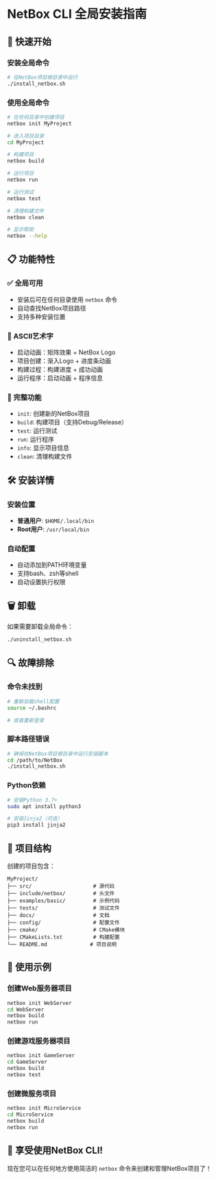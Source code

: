 # NetBox CLI 全局安装指南

## 🚀 快速开始

### 安装全局命令

```bash
# 在NetBox项目根目录中运行
./install_netbox.sh
```

### 使用全局命令

```bash
# 在任何目录中创建项目
netbox init MyProject

# 进入项目目录
cd MyProject

# 构建项目
netbox build

# 运行项目
netbox run

# 运行测试
netbox test

# 清理构建文件
netbox clean

# 显示帮助
netbox --help
```

## 📋 功能特性

### ✅ 全局可用
- 安装后可在任何目录使用 `netbox` 命令
- 自动查找NetBox项目路径
- 支持多种安装位置

### 🎨 ASCII艺术字
- 启动动画：矩阵效果 + NetBox Logo
- 项目创建：渐入Logo + 进度条动画
- 构建过程：构建进度 + 成功动画
- 运行程序：启动动画 + 程序信息

### 🔧 完整功能
- `init`: 创建新的NetBox项目
- `build`: 构建项目（支持Debug/Release）
- `test`: 运行测试
- `run`: 运行程序
- `info`: 显示项目信息
- `clean`: 清理构建文件

## 🛠️ 安装详情

### 安装位置
- **普通用户**: `$HOME/.local/bin`
- **Root用户**: `/usr/local/bin`

### 自动配置
- 自动添加到PATH环境变量
- 支持bash、zsh等shell
- 自动设置执行权限

## 🗑️ 卸载

如果需要卸载全局命令：

```bash
./uninstall_netbox.sh
```

## 🔍 故障排除

### 命令未找到
```bash
# 重新加载shell配置
source ~/.bashrc

# 或者重新登录
```

### 脚本路径错误
```bash
# 确保在NetBox项目根目录中运行安装脚本
cd /path/to/NetBox
./install_netbox.sh
```

### Python依赖
```bash
# 安装Python 3.7+
sudo apt install python3

# 安装Jinja2（可选）
pip3 install jinja2
```

## 📁 项目结构

创建的项目包含：
```
MyProject/
├── src/                    # 源代码
├── include/netbox/         # 头文件
├── examples/basic/         # 示例代码
├── tests/                  # 测试文件
├── docs/                   # 文档
├── config/                 # 配置文件
├── cmake/                  # CMake模块
├── CMakeLists.txt          # 构建配置
└── README.md              # 项目说明
```

## 🎯 使用示例

### 创建Web服务器项目
```bash
netbox init WebServer
cd WebServer
netbox build
netbox run
```

### 创建游戏服务器项目
```bash
netbox init GameServer
cd GameServer
netbox build
netbox test
```

### 创建微服务项目
```bash
netbox init MicroService
cd MicroService
netbox build
netbox run
```

## 🎉 享受使用NetBox CLI!

现在您可以在任何地方使用简洁的 `netbox` 命令来创建和管理NetBox项目了！ 